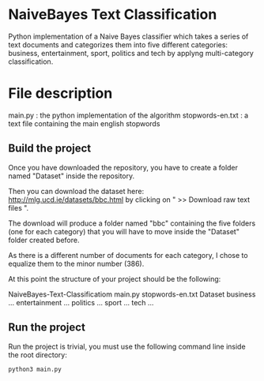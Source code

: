 # NaiveBayes Text Classification

Python implementation of a Naive Bayes classifier which takes a series of text documents and categorizes them into five different categories: business, entertainment, sport, politics and tech by applyng multi-category classification.

# File description

main.py : the python implementation of the algorithm
stopwords-en.txt : a text file containing the main english stopwords

## Build the project

Once you have downloaded the repository, you have to create a folder named "Dataset" inside the repository.

Then you can download the dataset here: http://mlg.ucd.ie/datasets/bbc.html by clicking on " >> Download raw text files ".

The download will produce a folder named "bbc" containing the five folders (one for each category) that you will have to move inside the "Dataset" folder created before.

As there is a different number of documents for each category, I chose to equalize them to the minor number (386).

At this point the structure of your project should be the following:

NaiveBayes-Text-Classificatiom
  main.py
  stopwords-en.txt
  Dataset
    business
      ...
    entertainment
      ...
    politics
      ...
    sport
      ...
    tech
      ...

## Run the project

Run the project is trivial, you must use the following command line inside the root directory:

```
python3 main.py

```




